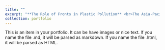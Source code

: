 ```yaml
---
title: ""
excerpt: "**The Role of Fronts in Plastic Pollution** <br>The Asia-Pacific region has been identified as the world’s largest contributor of mismanaged plastic waste (MPW). Rivers play a crucial role in transporting land-derived material (for example, ~91% of the global MPW) and freshwater to the coastal ocean, the latter creating convergent river plume fronts. Convergent frontal systems trapping suspended materials and planktonic organisms have been well documented. Whether and how plume fronts are important to the distribution, transport, and fate of plastic debris (including microplastic smaller than 5 mm) is largely unknown. Supported by the [APN]( https://www.apn-gcr.org/project/impacts-of-river-plume-fronts-on-the-distribution-and-the-fate-of-plastic-debris-based-on-high-resolution-observations-and-implications-for-waste-recovery/), Our study uses a combination of measurements and numerical models to determine how plastics are impacted by plume fronts. Multiple observational campaigns were conducted at plume fronts of the Yellow River and Terengganu River to examine plastic densities from the water and zooplankton samples in and around plume frontal zones to test the hypothesis that plastics accumulate at plume fronts, leading to a high ingestion risk in zooplankton. Plastic debris impacted by the dynamics of the Yellow River plume front were studied by performing high-resolution observations of hydrographic and biogeochemical variables. Finally, numerical simulations were carried out to predict the transport of plastics in frontal systems. <br/><img src='/images/front-paper.png'>"
collection: portfolio
---
```


This is an item in your portfolio. It can be have images or nice text. If you name the file .md, it will be parsed as markdown. If you name the file .html, it will be parsed as HTML. 
